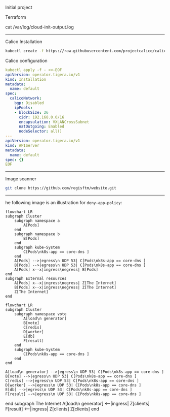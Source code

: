 Initial project

Terraform

cat /var/log/cloud-init-output.log

---

Calico Installation

```bash
kubectl create -f https://raw.githubusercontent.com/projectcalico/calico/v3.26.0/manifests/tigera-operator.yaml
```

Calico configuration

```yaml
kubectl apply -f - <<-EOF
apiVersion: operator.tigera.io/v1
kind: Installation
metadata:
  name: default
spec:
  calicoNetwork:
    bgp: Disabled
    ipPools:
    - blockSize: 26
      cidr: 192.168.0.0/16
      encapsulation: VXLANCrossSubnet
      natOutgoing: Enabled
      nodeSelector: all()
---
apiVersion: operator.tigera.io/v1
kind: APIServer
metadata:
  name: default
spec: {}
EOF
```

---

Image scanner

```bash
git clone https://github.com/regisftm/website.git
```

---

he following image is an illustration for `deny-app-policy`:
```mermaid
flowchart LR
subgraph Cluster
    subgraph namespace a
        A[Pods]
    end
    subgraph namespace b
        B[Pods]
    end
    subgraph kube-System
        C[Pods\nk8s-app == core-dns ]
    end
    A[Pods] -->|egress\n UDP 53| C[Pods\nk8s-app == core-dns ]
    B[Pods] -->|egress\n UDP 53| C[Pods\nk8s-app == core-dns ]
    A[Pods] x--x|ingress\negress| B[Pods]
end
subgraph External resources
    A[Pods] x--x|ingress\negress| Z[The Internet]
    B[Pods] x--x|ingress\negress| Z[The Internet]
    Z[The Internet]
end
```

```mermaid
flowchart LR
subgraph Cluster
    subgraph namespace vote
        A[load\n generator]
        B[vote]
        C[redis]
        D[worker]
        E[db]
        F[result]
    end
    subgraph kube-System
        C[Pods\nk8s-app == core-dns ]
    end
end
```


    A[load\n generator] -->|egress\n UDP 53| C[Pods\nk8s-app == core-dns ]
    B[vote] -->|egress\n UDP 53| C[Pods\nk8s-app == core-dns ]
    C[redis] -->|egress\n UDP 53| C[Pods\nk8s-app == core-dns ]
    D[worker] -->|egress\n UDP 53| C[Pods\nk8s-app == core-dns ]
    E[db] -->|egress\n UDP 53| C[Pods\nk8s-app == core-dns ]
    F[result] -->|egress\n UDP 53| C[Pods\nk8s-app == core-dns ]
end
subgraph The Internet
    A[load\n generator] <--|ingress| Z[clients]
    F[result] <--|ingress| Z[clients]
    Z[clients]
end
```


